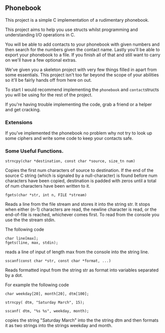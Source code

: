 ## Phonebook

This project is a simple C implementation of a rudimentary phonebook.

This project aims to help you use structs whilst programming and understanding I/O operations in C.

You will be able to add contacts to your phonebook with given numbers and then search for the numbers given the contact name. Lastly you'll be able to export your phonebook to a file.  If you finish all of that and still want to carry on we'll have a few optional extras.

We've given you a skeleton project with very few things filled in apart from some essentials. This project isn't too far beyond the scope of your abilities so it'll be fairly hands off from here on out.

To start I would recommend implementing the `phonebook` and `contact`structs you will be using for the rest of the project.

If you're having trouble implementing the code, grab a friend or a helper and get cracking.

### Extensions
If you've implemented the phonebook no problem why not try to look up some ciphers and write some code to keep your contacts safe.

### Some Useful Functions.

`strncpy(char *destination, const char *source, size_tn num)`

Copies the first num characters of source to destination. If the end of the source C string (which is signaled by a null-character) is found before num characters have been copied, destination is padded with zeros until a total of num characters have been written to it.

`fgets(char *str, int n, FILE *stream)`

Reads a line from the file stream and stores it into the string str. It stops when either (n-1) characters are read, the newline character is read, or the end-of-file is reached, whichever comes first. To read from the console you use the the stream stdin.

The following code
```
char line[max];
fgets(line, max, stdin);  
```

reads a line of input of length max from the console into the string line.



`sscanf(const char *str, const char *format, ...)`

Reads formatted input from the string str as format into variables separated by a dot.

For example the following code
~~~~  
char weekday[20], month[20], dtm[100];

strncpy( dtm, "Saturday March", 15);

sscanf( dtm, "%s %s", weekday, month);
~~~~

copies the string "Saturday March" into the the string dtm and then formats it as two strings into the strings weekday and month.
